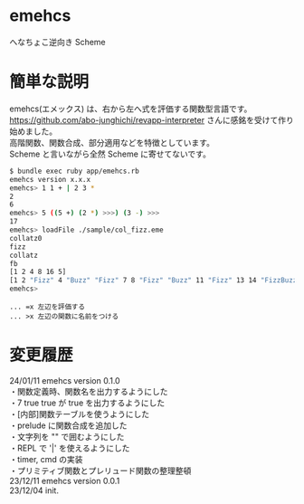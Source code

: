 # emehcs
へなちょこ逆向き Scheme  

# 簡単な説明
emehcs(エメックス) は、右から左へ式を評価する関数型言語です。  
https://github.com/abo-junghichi/revapp-interpreter さんに感銘を受けて作り始めました。  
高階関数、関数合成、部分適用などを特徴としています。  
Scheme と言いながら全然 Scheme に寄せてないです。  
```bash
$ bundle exec ruby app/emehcs.rb
emehcs version x.x.x
emehcs> 1 1 + | 2 3 *
2
6
emehcs> 5 ((5 +) (2 *) >>>) (3 -) >>>
17
emehcs> loadFile ./sample/col_fizz.eme
collatz0
fizz
collatz
fb
[1 2 4 8 16 5]
[1 2 "Fizz" 4 "Buzz" "Fizz" 7 8 "Fizz" "Buzz" 11 "Fizz" 13 14 "FizzBuzz" 16 17 "Fizz" 19 "Buzz" "Fizz" 22 23 "Fizz" "Buzz" 26 "Fizz" 28 29 "FizzBuzz"]
emehcs>
```
```
... =x 左辺を評価する
... >x 左辺の関数に名前をつける
```

# 変更履歴
24/01/11 emehcs version 0.1.0  
・関数定義時、関数名を出力するようにした  
・7 true true が true を出力するようにした  
・[内部]関数テーブルを使うようにした  
・prelude に関数合成を追加した  
・文字列を "" で囲むようにした  
・REPL で '|' を使えるようにした  
・timer, cmd の実装  
・プリミティブ関数とプレリュード関数の整理整頓  
23/12/11 emehcs version 0.0.1  
23/12/04 init.  
